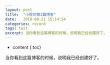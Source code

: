 ```yaml
---
layout: post
title:  "小胖的第3篇博客"
date:   2018-08-21 15:14:54
categories: record
tags: test
excerpt: 当你看到这篇博客的时候，说明我已经创建好了。 
---
```


* content
{:toc}


当你看到这篇博客的时候，说明我已经创建好了。







